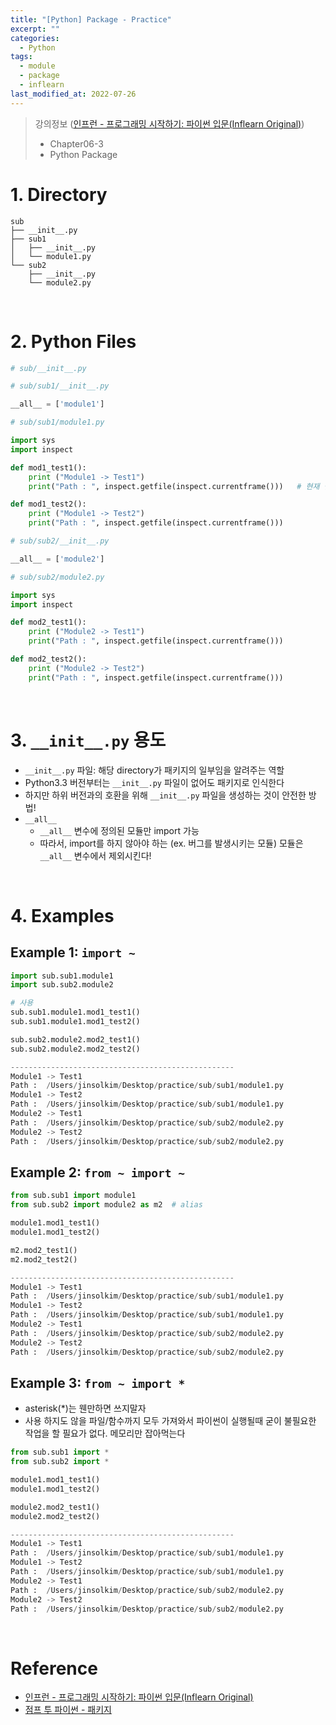 ```yaml
---
title: "[Python] Package - Practice"
excerpt: ""
categories:
  - Python
tags:
  - module
  - package
  - inflearn
last_modified_at: 2022-07-26
---
```

> 강의정보 ([인프런 - 프로그래밍 시작하기: 파이썬 입문(Inflearn Original)](https://www.inflearn.com/course/%ED%94%84%EB%A1%9C%EA%B7%B8%EB%9E%98%EB%B0%8D-%ED%8C%8C%EC%9D%B4%EC%8D%AC-%EC%9E%85%EB%AC%B8-%EC%9D%B8%ED%94%84%EB%9F%B0-%EC%98%A4%EB%A6%AC%EC%A7%80%EB%84%90))
> + Chapter06-3
> + Python Package

# 1. Directory

```
sub
├── __init__.py
├── sub1
│   ├── __init__.py
│   └── module1.py
└── sub2
    ├── __init__.py
    └── module2.py
```

<br>

# 2. Python Files

```python
# sub/__init__.py
```

```python
# sub/sub1/__init__.py

__all__ = ['module1']
```

```python
# sub/sub1/module1.py

import sys
import inspect

def mod1_test1():
	print ("Module1 -> Test1")
	print("Path : ", inspect.getfile(inspect.currentframe()))	# 현재 실행파일의 파일 위치 출력

def mod1_test2():
	print ("Module1 -> Test2")
	print("Path : ", inspect.getfile(inspect.currentframe()))
```
```python
# sub/sub2/__init__.py

__all__ = ['module2']
```

```python
# sub/sub2/module2.py

import sys
import inspect

def mod2_test1():
	print ("Module2 -> Test1")
	print("Path : ", inspect.getfile(inspect.currentframe()))

def mod2_test2():
	print ("Module2 -> Test2")
	print("Path : ", inspect.getfile(inspect.currentframe()))
```

<br>

# 3. `__init__.py` 용도
+ `__init__.py` 파일: 해당 directory가 패키지의 일부임을 알려주는 역할
+ Python3.3 버전부터는 `__init__.py` 파일이 없어도 패키지로 인식한다
+ 하지만 하위 버전과의 호환을 위해 `__init__.py` 파일을 생성하는 것이 안전한 방법!
+ `__all__`
    + `__all__` 변수에 정의된 모듈만 import 가능
    + 따라서, import를 하지 않아야 하는 (ex. 버그를 발생시키는 모듈) 모듈은 `__all__` 변수에서 제외시킨다!

<br>

# 4. Examples

## Example 1: `import ~`

```python
import sub.sub1.module1
import sub.sub2.module2

# 사용
sub.sub1.module1.mod1_test1()
sub.sub1.module1.mod1_test2()

sub.sub2.module2.mod2_test1()
sub.sub2.module2.mod2_test2()

--------------------------------------------------
Module1 -> Test1
Path :  /Users/jinsolkim/Desktop/practice/sub/sub1/module1.py
Module1 -> Test2
Path :  /Users/jinsolkim/Desktop/practice/sub/sub1/module1.py
Module2 -> Test1
Path :  /Users/jinsolkim/Desktop/practice/sub/sub2/module2.py
Module2 -> Test2
Path :  /Users/jinsolkim/Desktop/practice/sub/sub2/module2.py
```

## Example 2: `from ~ import ~`

```python
from sub.sub1 import module1
from sub.sub2 import module2 as m2  # alias

module1.mod1_test1()
module1.mod1_test2()

m2.mod2_test1()
m2.mod2_test2()

--------------------------------------------------
Module1 -> Test1
Path :  /Users/jinsolkim/Desktop/practice/sub/sub1/module1.py
Module1 -> Test2
Path :  /Users/jinsolkim/Desktop/practice/sub/sub1/module1.py
Module2 -> Test1
Path :  /Users/jinsolkim/Desktop/practice/sub/sub2/module2.py
Module2 -> Test2
Path :  /Users/jinsolkim/Desktop/practice/sub/sub2/module2.py
```

## Example 3: `from ~ import *`
+ asterisk(*)는 웬만하면 쓰지말자
+ 사용 하지도 않을 파일/함수까지 모두 가져와서 파이썬이 실행될때 굳이 불필요한 작업을 할 필요가 없다. 메모리만 잡아먹는다 

```python
from sub.sub1 import *
from sub.sub2 import *

module1.mod1_test1()
module1.mod1_test2()

module2.mod2_test1()
module2.mod2_test2()

--------------------------------------------------
Module1 -> Test1
Path :  /Users/jinsolkim/Desktop/practice/sub/sub1/module1.py
Module1 -> Test2
Path :  /Users/jinsolkim/Desktop/practice/sub/sub1/module1.py
Module2 -> Test1
Path :  /Users/jinsolkim/Desktop/practice/sub/sub2/module2.py
Module2 -> Test2
Path :  /Users/jinsolkim/Desktop/practice/sub/sub2/module2.py
```

<br>

# Reference
+ [인프런 - 프로그래밍 시작하기: 파이썬 입문(Inflearn Original)](https://www.inflearn.com/course/%ED%94%84%EB%A1%9C%EA%B7%B8%EB%9E%98%EB%B0%8D-%ED%8C%8C%EC%9D%B4%EC%8D%AC-%EC%9E%85%EB%AC%B8-%EC%9D%B8%ED%94%84%EB%9F%B0-%EC%98%A4%EB%A6%AC%EC%A7%80%EB%84%90)
+ [점프 투 파이썬 - 패키지](https://wikidocs.net/1418)

<br>

